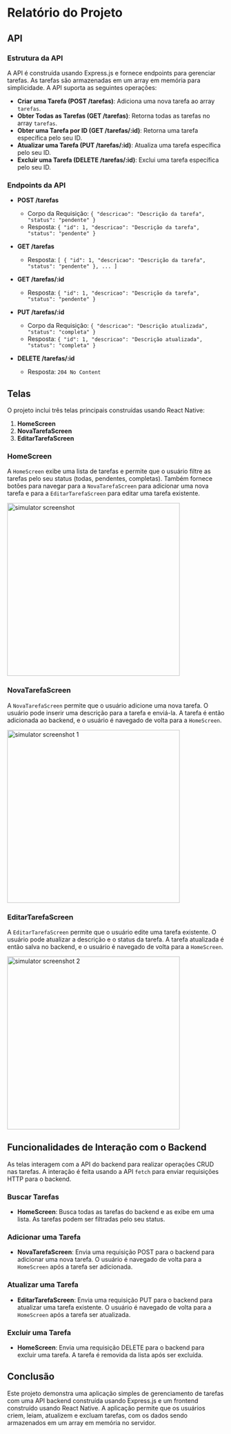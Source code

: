 # Relatório do Projeto

## API

### Estrutura da API

A API é construída usando Express.js e fornece endpoints para gerenciar tarefas. As tarefas são armazenadas em um array em memória para simplicidade. A API suporta as seguintes operações:

- **Criar uma Tarefa (POST /tarefas)**: Adiciona uma nova tarefa ao array `tarefas`.
- **Obter Todas as Tarefas (GET /tarefas)**: Retorna todas as tarefas no array `tarefas`.
- **Obter uma Tarefa por ID (GET /tarefas/:id)**: Retorna uma tarefa específica pelo seu ID.
- **Atualizar uma Tarefa (PUT /tarefas/:id)**: Atualiza uma tarefa específica pelo seu ID.
- **Excluir uma Tarefa (DELETE /tarefas/:id)**: Exclui uma tarefa específica pelo seu ID.

### Endpoints da API

- **POST /tarefas**
  - Corpo da Requisição: `{ "descricao": "Descrição da tarefa", "status": "pendente" }`
  - Resposta: `{ "id": 1, "descricao": "Descrição da tarefa", "status": "pendente" }`

- **GET /tarefas**
  - Resposta: `[ { "id": 1, "descricao": "Descrição da tarefa", "status": "pendente" }, ... ]`

- **GET /tarefas/:id**
  - Resposta: `{ "id": 1, "descricao": "Descrição da tarefa", "status": "pendente" }`

- **PUT /tarefas/:id**
  - Corpo da Requisição: `{ "descricao": "Descrição atualizada", "status": "completa" }`
  - Resposta: `{ "id": 1, "descricao": "Descrição atualizada", "status": "completa" }`

- **DELETE /tarefas/:id**
  - Resposta: `204 No Content`

## Telas

O projeto inclui três telas principais construídas usando React Native:

1. **HomeScreen**
2. **NovaTarefaScreen**
3. **EditarTarefaScreen**

### HomeScreen

A `HomeScreen` exibe uma lista de tarefas e permite que o usuário filtre as tarefas pelo seu status (todas, pendentes, completas). Também fornece botões para navegar para a `NovaTarefaScreen` para adicionar uma nova tarefa e para a `EditarTarefaScreen` para editar uma tarefa existente.

<img src="https://github.com/user-attachments/assets/496d808e-8f12-4636-b55c-d15d1e6b0b0f" alt="simulator screenshot" width="400" />

### NovaTarefaScreen

A `NovaTarefaScreen` permite que o usuário adicione uma nova tarefa. O usuário pode inserir uma descrição para a tarefa e enviá-la. A tarefa é então adicionada ao backend, e o usuário é navegado de volta para a `HomeScreen`.

<img src="https://github.com/user-attachments/assets/185724c9-f3da-4286-b099-778fa435c4bb" alt="simulator screenshot 1" width="400" />

### EditarTarefaScreen

A `EditarTarefaScreen` permite que o usuário edite uma tarefa existente. O usuário pode atualizar a descrição e o status da tarefa. A tarefa atualizada é então salva no backend, e o usuário é navegado de volta para a `HomeScreen`.

<img src="https://github.com/user-attachments/assets/aa8d98ad-2edb-47ca-9eeb-8b60993b6b00" alt="simulator screenshot 2" width="400" />

## Funcionalidades de Interação com o Backend

As telas interagem com a API do backend para realizar operações CRUD nas tarefas. A interação é feita usando a API `fetch` para enviar requisições HTTP para o backend.

### Buscar Tarefas

- **HomeScreen**: Busca todas as tarefas do backend e as exibe em uma lista. As tarefas podem ser filtradas pelo seu status.

### Adicionar uma Tarefa

- **NovaTarefaScreen**: Envia uma requisição POST para o backend para adicionar uma nova tarefa. O usuário é navegado de volta para a `HomeScreen` após a tarefa ser adicionada.

### Atualizar uma Tarefa

- **EditarTarefaScreen**: Envia uma requisição PUT para o backend para atualizar uma tarefa existente. O usuário é navegado de volta para a `HomeScreen` após a tarefa ser atualizada.

### Excluir uma Tarefa

- **HomeScreen**: Envia uma requisição DELETE para o backend para excluir uma tarefa. A tarefa é removida da lista após ser excluída.

## Conclusão

Este projeto demonstra uma aplicação simples de gerenciamento de tarefas com uma API backend construída usando Express.js e um frontend construído usando React Native. A aplicação permite que os usuários criem, leiam, atualizem e excluam tarefas, com os dados sendo armazenados em um array em memória no servidor.
